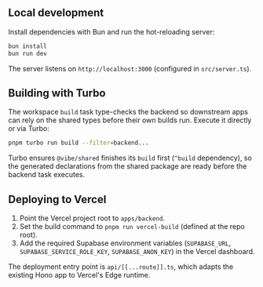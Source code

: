 ## Local development

Install dependencies with Bun and run the hot-reloading server:

```sh
bun install
bun run dev
```

The server listens on `http://localhost:3000` (configured in `src/server.ts`).

## Building with Turbo

The workspace `build` task type-checks the backend so downstream apps can rely on the shared types before their own builds run. Execute it directly or via Turbo:

```sh
pnpm turbo run build --filter=backend...
```

Turbo ensures `@vibe/shared` finishes its `build` first (`^build` dependency), so the generated declarations from the shared package are ready before the backend task executes.

## Deploying to Vercel

1. Point the Vercel project root to `apps/backend`.
2. Set the build command to `pnpm run vercel-build` (defined at the repo root).
3. Add the required Supabase environment variables (`SUPABASE_URL`, `SUPABASE_SERVICE_ROLE_KEY`, `SUPABASE_ANON_KEY`) in the Vercel dashboard.

The deployment entry point is `api/[[...route]].ts`, which adapts the existing Hono app to Vercel's Edge runtime.
